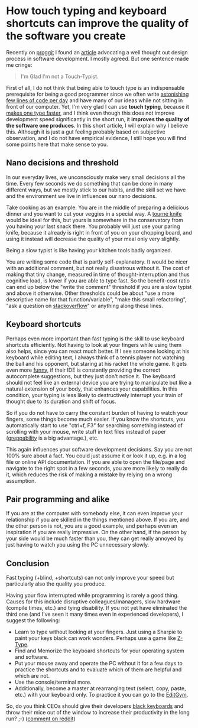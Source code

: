 # How touch typing and keyboard shortcuts can improve the quality of the software you create

Recently on [proggit](http://www.reddit.com/r/programming/comments/2nvt2w/the_case_for_slow_programming/) I found an [article](https://ventrellathing.wordpress.com/2013/06/18/the-case-for-slow-programming/) advocating a well thought out design process in software development. I mostly agreed. But one sentence made me cringe:

> I'm Glad I'm not a Touch-Typist.

First of all, I do not think that being able to touch type is an indispensable prerequisite for being a good programmer since we often write [astonishing few lines of code per day](http://skeptics.stackexchange.com/questions/17224/do-professional-software-developers-write-an-average-of-10-lines-of-code-per-day) and have many of our ideas while not sitting in front of our computer. Yet, I'm very glad I can use **touch typing**, because it [makes one type faster](http://en.wikipedia.org/wiki/Touch_typing#Speed), and I think even though this does not improve development speed significantly in the short run, it **improves the quality of the software one produces**. In this short article, I will explain why I believe this. Although it is just a gut feeling probably based on subjective observation, and I do not have empirical evidence, I still hope you will find some points here that make sense to you.

## Nano decisions and threshold

In our everyday lives, we unconsciously make very small decisions all the time. Every few seconds we do something that can be done in many different ways, but we mostly stick to our habits, and the skill set we have and the environment we live in influences our nano decisions.

Take cooking as an example: You are in the middle of preparing a delicious dinner and you want to cut your veggies in a special way. A [tourné knife](http://cooking.stackexchange.com/questions/37818/what-is-a-tourne-knife-used-for) would be ideal for this, but yours is somewhere in the conservatory from you having your last snack there. You probably will just use your paring knife, because it already is right in front of you on your chopping board, and using it instead will decrease the quality of your meal only very slightly.

Being a slow typist is like having your kitchen tools badly organized.

You are writing some code that is partly self-explanatory. It would be nicer with an additional comment, but not really disastrous without it. The cost of making that tiny change, measured in time of thought-interruption and thus cognitive load, is lower if you are able to type fast. So the benefit-cost ratio can end up below the "write the comment" threshold if you are a slow typist and above it otherwise. Other thresholds could be about "use a more descriptive name for that function/variable", "make this small refactoring", "ask a question on [stackoverflow](http://stackoverflow.com)" or anything along these lines.


## Keyboard shortcuts

Perhaps even more important than fast typing is the skill to use keyboard shortcuts efficiently. Not having to look at your fingers while using them also helps, since you can react much better. If I see someone looking at his keyboard while editing text, I always think of a tennis player not watching the ball and his opponent, but staring at his racket the whole game. It gets even more [funny](http://steve-yegge.blogspot.de/2008/09/programmings-dirtiest-little-secret.html), if their IDE is constantly providing the correct autocomplete suggestions, but they just don't notice it.
The keyboard should not feel like an external device you are trying to manipulate but like a natural extension of your body, that enhances your capabilities.
In this condition, your typing is less likely to destructively interrupt your train of thought due to its duration and shift of focus.


So if you do not have to carry the constant burden of having to watch your fingers, some things become much easier. If you know the shortcuts, you automatically start to use "ctrl+f, F3" for searching something instead of scrolling with your mouse, write stuff in text files instead of paper ([greppability](http://en.wiktionary.org/wiki/greppable) is a big advantage.), etc.

This again influences your software development decisions. Say you are not 100% sure about a fact. You could just assume it or look it up, e.g. in a log file or online API documentation. If you are able to open the file/page and navigate to the right spot in a few seconds, you are more likely to really do it, which reduces the risk of making a mistake by relying on a wrong assumption.


## Pair programming and alike

If you are at the computer with somebody else, it can even improve your relationship if you are skilled in the things mentioned above. If you are, and the other person is not, you are a good example, and perhaps even an inspiration if you are really impressive.
On the other hand, if the person by your side would be much faster than you, they can get really annoyed by just having to watch you using the PC unnecessary slowly.


## Conclusion

Fast typing (+blind, +shortcuts) can not only improve your speed but particularly also the quality you produce.

Having your flow interrupted while programming is rarely a good thing. Causes for this include disruptive colleagues/managers, slow hardware (compile times, etc.) and tying disability. If you not yet have eliminated the third one (and I've seen it many times even in experienced developers), I suggest the following:

* Learn to type without looking at your fingers. Just using a Sharpie to paint your keys black can work wonders. Perhaps use a game like [Z-Type](http://phoboslab.org/ztype/).
* Find and Memorize the keyboard shortcuts for your operating system and software.
* Put your mouse away and operate the PC without it for a few days to practice the shortcuts and to evaluate which of them are helpful and which are not.
* Use the console/terminal more.
* Additionally, become a master at rearranging text (select, copy, paste, etc.) with your keyboard only. To practice it you can go to the [EditGym](http://www.editgym.com/text-editing-training/).


So, do you think CEOs should give their developers [black keyboards](http://www.daskeyboard.com/daskeyboard-4-ultimate/) and throw their mice out of the window to increase their productivity in the long run? ;-) ([comment on reddit](http://www.reddit.com/r/programming/comments/2q3uwe/how_touch_typing_and_keyboard_shortcuts_can/))
